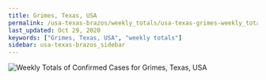 ```yaml
---
title: Grimes, Texas, USA
permalink: /usa-texas-brazos/weekly_totals/usa-texas-grimes-weekly_totals.html
last_updated: Oct 29, 2020
keywords: ["Grimes, Texas, USA", "weekly totals"]
sidebar: usa-texas-brazos_sidebar
---
```


![Weekly Totals of Confirmed Cases for Grimes, Texas, USA](/covid_tracker/images/graphs/usa-texas-grimes-weekly_totals_graph.png)
